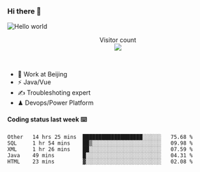 ### Hi there 👋

<img src="https://raw.githubusercontent.com/sagar-viradiya/sagar-viradiya/master/resources/banner.png" alt="Hello world">
<p align="center"> 
  Visitor count<br/>
  <img src="https://profile-counter.glitch.me/youszoe/count.svg" />
</p>
<br/>

- 🍻 Work at Beijing 
- ⚡  Java/Vue
- ✍️  Troubleshoting expert
- ♟  Devops/Power Platform 

#### Coding status last week ⌨️

<!--START_SECTION:waka-->
```text
Other   14 hrs 25 mins  ███████████████████░░░░░░   75.68 % 
SQL     1 hr 54 mins    ██▒░░░░░░░░░░░░░░░░░░░░░░   09.98 % 
XML     1 hr 26 mins    ██░░░░░░░░░░░░░░░░░░░░░░░   07.59 % 
Java    49 mins         █░░░░░░░░░░░░░░░░░░░░░░░░   04.31 % 
HTML    23 mins         ▓░░░░░░░░░░░░░░░░░░░░░░░░   02.08 % 
```
<!--END_SECTION:waka-->

<br/>
<center><img src="http://ghchart.rshah.org/409ba5/yousazoe" alt="" /></center>


